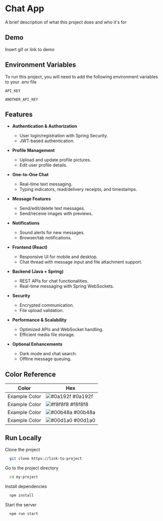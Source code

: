 # Chat App

A brief description of what this project does and who it's for

## Demo

Insert gif or link to demo

## Environment Variables

To run this project, you will need to add the following environment variables to your .env file

`API_KEY`

`ANOTHER_API_KEY`

## Features

- **Authentication & Authorization**

  - User login/registration with Spring Security.
  - JWT-based authentication.

- **Profile Management**

  - Upload and update profile pictures.
  - Edit user profile details.

- **One-to-One Chat**

  - Real-time text messaging.
  - Typing indicators, read/delivery receipts, and timestamps.

- **Message Features**

  - Send/edit/delete text messages.
  - Send/receive images with previews.

- **Notifications**

  - Sound alerts for new messages.
  - Browser/tab notifications.

- **Frontend (React)**

  - Responsive UI for mobile and desktop.
  - Chat thread with message input and file attachment support.

- **Backend (Java + Spring)**

  - REST APIs for chat functionalities.
  - Real-time messaging with Spring WebSockets.

- **Security**

  - Encrypted communication.
  - File upload validation.

- **Performance & Scalability**

  - Optimized APIs and WebSocket handling.
  - Efficient media file storage.

- **Optional Enhancements**
  - Dark mode and chat search.
  - Offline message queuing.

## Color Reference

| Color         | Hex                                                              |
| ------------- | ---------------------------------------------------------------- |
| Example Color | ![#0a192f](https://via.placeholder.com/10/0a192f?text=+) #0a192f |
| Example Color | ![#f8f8f8](https://via.placeholder.com/10/f8f8f8?text=+) #f8f8f8 |
| Example Color | ![#00b48a](https://via.placeholder.com/10/00b48a?text=+) #00b48a |
| Example Color | ![#00d1a0](https://via.placeholder.com/10/00b48a?text=+) #00d1a0 |

## Run Locally

Clone the project

```bash
  git clone https://link-to-project
```

Go to the project directory

```bash
  cd my-project
```

Install dependencies

```bash
  npm install
```

Start the server

```bash
  npm run start
```
